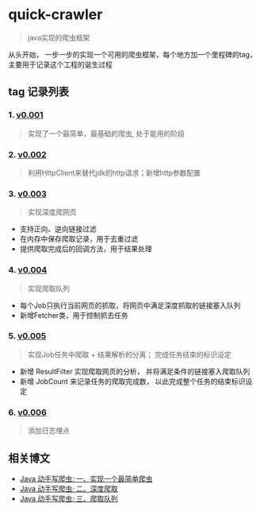 # quick-crawler
> java实现的爬虫框架

从头开始， 一步一步的实现一个可用的爬虫框架，每个地方加一个里程碑的tag，主要用于记录这个工程的诞生过程



## tag 记录列表

### 1. [v0.001](https://github.com/liuyueyi/quick-crawler/releases/tag/v0.001)

> 实现了一个最简单，最基础的爬虫, 处于能用的阶段


### 2. [v0.002](https://github.com/liuyueyi/quick-crawler/releases/tag/v0.002)

> 利用HttpClient来替代jdk的http请求；新增http参数配置


### 3. [v0.003](https://github.com/liuyueyi/quick-crawler/releases/tag/v0.003)

> 实现深度爬网页

- 支持正向、逆向链接过滤
- 在内存中保存爬取记录，用于去重过滤
- 提供爬取完成后的回调方法，用于结果处理


### 4. [v0.004](https://github.com/liuyueyi/quick-crawler/releases/tag/v0.004)

> 实现爬取队列

- 每个Job只执行当前网页的抓取，将网页中满足深度抓取的链接塞入队列
- 新增Fetcher类，用于控制抓去任务


### 5. [v0.005](https://github.com/liuyueyi/quick-crawler/releases/tag/v0.005)

> 实现Job任务中爬取 + 结果解析的分离； 完成任务结束的标识设定

- 新增 ResultFilter 实现爬取网页的分析， 并将满足条件的链接塞入爬取队列
- 新增 JobCount 来记录任务的爬取完成数， 以此完成整个任务的结束标识设定


### 6. [v0.006](https://github.com/liuyueyi/quick-crawler/releases/tag/v0.005)

> 添加日志埋点

## 相关博文

- [Java 动手写爬虫: 一、实现一个最简单爬虫](http://zbang.online:8080/articles/2017/07/05/1499239054423.html)
- [Java 动手写爬虫: 二、深度爬取](http://zbang.online:8080/articles/2017/07/05/1499239349163.html)
- [Java 动手写爬虫: 三、爬取队列](http://zbang.online:8080/articles/2017/07/07/1499401540323.html)


